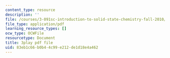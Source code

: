 ```yaml
---
content_type: resource
description: ''
file: /courses/3-091sc-introduction-to-solid-state-chemistry-fall-2010/83eb1c66b0b44c99e212de1d18e4a462_VL0pw-yVgjM.pdf
file_type: application/pdf
learning_resource_types: []
ocw_type: OCWFile
resourcetype: Document
title: 3play pdf file
uid: 83eb1c66-b0b4-4c99-e212-de1d18e4a462
---
```

